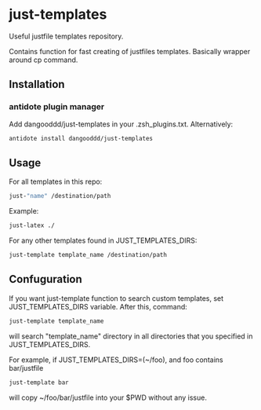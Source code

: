 # just-templates
Useful justfile templates repository.

Contains function for fast creating of justfiles templates.
Basically wrapper around cp command.

## Installation
### antidote plugin manager
Add dangooddd/just-templates in your .zsh_plugins.txt.
Alternatively:
```zsh
antidote install dangooddd/just-templates
```

## Usage
For all templates in this repo:
```zsh
just-"name" /destination/path
```
Example:
```zsh
just-latex ./
```
For any other templates found in JUST_TEMPLATES_DIRS:
```zsh
just-template template_name /destination/path
```

## Confuguration
If you want just-template function to search custom templates, set JUST_TEMPLATES_DIRS variable. 
After this, command: 
```zsh
just-template template_name
```
will search "template_name" directory in all
directories that you specified in JUST_TEMPLATES_DIRS.

For example, if JUST_TEMPLATES_DIRS=(~/foo), and
foo contains bar/justfile
```zsh
just-template bar
```
will copy ~/foo/bar/justfile into your $PWD without any issue.
